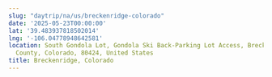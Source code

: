 ```yaml
---
slug: "daytrip/na/us/breckenridge-colorado"
date: '2025-05-23T00:00:00'
lat: '39.483937818502014'
lng: '-106.04778948642581'
location: South Gondola Lot, Gondola Ski Back-Parking Lot Access, Breckenridge, Summit
  County, Colorado, 80424, United States
title: Breckenridge, Colorado
---
```




